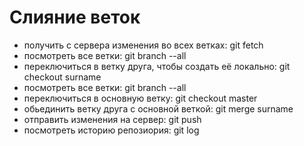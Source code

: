 # Слияние веток
+ получить с сервера изменения во всех ветках: git fetch
+ посмотреть все ветки: git branch --all
+ переключиться в ветку друга, чтобы создать её локально: git checkout surname
+ посмотреть все ветки: git branch --all
+ переключиться в основную ветку: git checkout master
+ обьединить ветку друга с основной веткой: git merge surname
+ отправить изменения на сервер: git push
+ посмотреть историю репозиория: git log